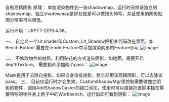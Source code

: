 自制高精阴影
原理：
单独渲染物件到一张shadowmap，运行时采样该独立的shadowmap，独立shadowmap是好处就是可以做镜头特写，并且使用的阴影贴图分辨率可以很低。

运行环境：URP7.7-2019.4.36。

一、	自定义一个Lit.shader叫Custom_Lit_Shadow把相关代码改在里面，如Bench Bottom
需要在renderFeature中添加渲染阴影的Feature即可
 ![image](https://github.com/yfn520/Unity_SpecifyObject_ShadowMap/assets/16619612/d00a99dd-3e06-4696-a4eb-44139a61e8c5)

二、	不修改物件的材质，利用贴花的方式渲染阴影，如地面，需要开启depthTexture。
需要额外添加两个pass：
 ![image](https://github.com/yfn520/Unity_SpecifyObject_ShadowMap/assets/16619612/5ebebc79-ada7-4f27-bec2-f958fd9f61bd)

Mask是用于去除自投影，如果自身没有投影，想全部用该高精阴影，可以去除该pass。
三、	目前仅运行时才会生效，CustomShadowMgr里控制需要做独立阴影的物件，调用AddShadowCaster的接口添加，使用时可以直接把该脚本挂在需要特写的物件身上例子中的Workbench，运行后即可看到阴影：
![image](https://github.com/yfn520/Unity_SpecifyObject_ShadowMap/assets/16619612/30303ef4-4359-4f76-b876-6fadc4a291de)
 

